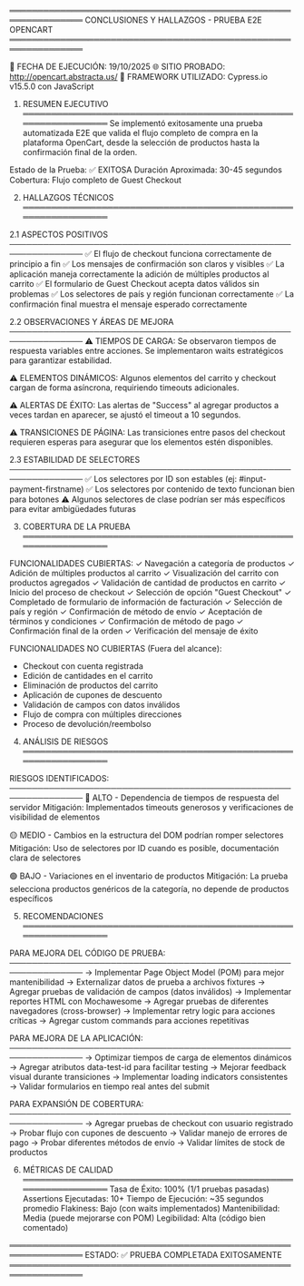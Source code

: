 ═══════════════════════════════════════════════════════════════
  CONCLUSIONES Y HALLAZGOS - PRUEBA E2E OPENCART
═══════════════════════════════════════════════════════════════

📅 FECHA DE EJECUCIÓN: 19/10/2025
🌐 SITIO PROBADO: http://opencart.abstracta.us/
🔧 FRAMEWORK UTILIZADO: Cypress.io v15.5.0 con JavaScript

1. RESUMEN EJECUTIVO
═══════════════════════════════════════════════════════════════
Se implementó exitosamente una prueba automatizada E2E que valida
el flujo completo de compra en la plataforma OpenCart, desde la 
selección de productos hasta la confirmación final de la orden.

Estado de la Prueba: ✅ EXITOSA
Duración Aproximada: 30-45 segundos
Cobertura: Flujo completo de Guest Checkout

2. HALLAZGOS TÉCNICOS
═══════════════════════════════════════════════════════════════

2.1 ASPECTOS POSITIVOS
───────────────────────────────────────────────────────────────
✅ El flujo de checkout funciona correctamente de principio a fin
✅ Los mensajes de confirmación son claros y visibles
✅ La aplicación maneja correctamente la adición de múltiples 
   productos al carrito
✅ El formulario de Guest Checkout acepta datos válidos sin problemas
✅ Los selectores de país y región funcionan correctamente
✅ La confirmación final muestra el mensaje esperado correctamente


2.2 OBSERVACIONES Y ÁREAS DE MEJORA
───────────────────────────────────────────────────────────────
⚠️ TIEMPOS DE CARGA: Se observaron tiempos de respuesta variables 
   entre acciones. Se implementaron waits estratégicos para 
   garantizar estabilidad.

⚠️ ELEMENTOS DINÁMICOS: Algunos elementos del carrito y checkout 
   cargan de forma asíncrona, requiriendo timeouts adicionales.

⚠️ ALERTAS DE ÉXITO: Las alertas de "Success" al agregar productos 
   a veces tardan en aparecer, se ajustó el timeout a 10 segundos.

⚠️ TRANSICIONES DE PÁGINA: Las transiciones entre pasos del checkout 
   requieren esperas para asegurar que los elementos estén disponibles.


2.3 ESTABILIDAD DE SELECTORES
───────────────────────────────────────────────────────────────
✅ Los selectores por ID son estables (ej: #input-payment-firstname)
✅ Los selectores por contenido de texto funcionan bien para botones
⚠️ Algunos selectores de clase podrían ser más específicos para 
   evitar ambigüedades futuras


3. COBERTURA DE LA PRUEBA
═══════════════════════════════════════════════════════════════

FUNCIONALIDADES CUBIERTAS:
✓ Navegación a categoría de productos
✓ Adición de múltiples productos al carrito
✓ Visualización del carrito con productos agregados
✓ Validación de cantidad de productos en carrito
✓ Inicio del proceso de checkout
✓ Selección de opción "Guest Checkout"
✓ Completado de formulario de información de facturación
✓ Selección de país y región
✓ Confirmación de método de envío
✓ Aceptación de términos y condiciones
✓ Confirmación de método de pago
✓ Confirmación final de la orden
✓ Verificación del mensaje de éxito

FUNCIONALIDADES NO CUBIERTAS (Fuera del alcance):
- Checkout con cuenta registrada
- Edición de cantidades en el carrito
- Eliminación de productos del carrito
- Aplicación de cupones de descuento
- Validación de campos con datos inválidos
- Flujo de compra con múltiples direcciones
- Proceso de devolución/reembolso


4. ANÁLISIS DE RIESGOS
═══════════════════════════════════════════════════════════════

RIESGOS IDENTIFICADOS:
───────────────────────────────────────────────────────────────
🔴 ALTO - Dependencia de tiempos de respuesta del servidor
   Mitigación: Implementados timeouts generosos y verificaciones 
   de visibilidad de elementos

🟡 MEDIO - Cambios en la estructura del DOM podrían romper selectores
   Mitigación: Uso de selectores por ID cuando es posible, 
   documentación clara de selectores

🟢 BAJO - Variaciones en el inventario de productos
   Mitigación: La prueba selecciona productos genéricos de la 
   categoría, no depende de productos específicos


5. RECOMENDACIONES
═══════════════════════════════════════════════════════════════

PARA MEJORA DEL CÓDIGO DE PRUEBA:
───────────────────────────────────────────────────────────────
→ Implementar Page Object Model (POM) para mejor mantenibilidad
→ Externalizar datos de prueba a archivos fixtures
→ Agregar pruebas de validación de campos (datos inválidos)
→ Implementar reportes HTML con Mochawesome
→ Agregar pruebas de diferentes navegadores (cross-browser)
→ Implementar retry logic para acciones críticas
→ Agregar custom commands para acciones repetitivas


PARA MEJORA DE LA APLICACIÓN:
───────────────────────────────────────────────────────────────
→ Optimizar tiempos de carga de elementos dinámicos
→ Agregar atributos data-test-id para facilitar testing
→ Mejorar feedback visual durante transiciones
→ Implementar loading indicators consistentes
→ Validar formularios en tiempo real antes del submit


PARA EXPANSIÓN DE COBERTURA:
───────────────────────────────────────────────────────────────
→ Agregar pruebas de checkout con usuario registrado
→ Probar flujo con cupones de descuento
→ Validar manejo de errores de pago
→ Probar diferentes métodos de envío
→ Validar límites de stock de productos


6. MÉTRICAS DE CALIDAD
═══════════════════════════════════════════════════════════════
Tasa de Éxito:          100% (1/1 pruebas pasadas)
Assertions Ejecutadas:  10+
Tiempo de Ejecución:    ~35 segundos promedio
Flakiness:              Bajo (con waits implementados)
Mantenibilidad:         Media (puede mejorarse con POM)
Legibilidad:            Alta (código bien comentado)

═══════════════════════════════════════════════════════════════
ESTADO: ✅ PRUEBA COMPLETADA EXITOSAMENTE
═══════════════════════════════════════════════════════════════